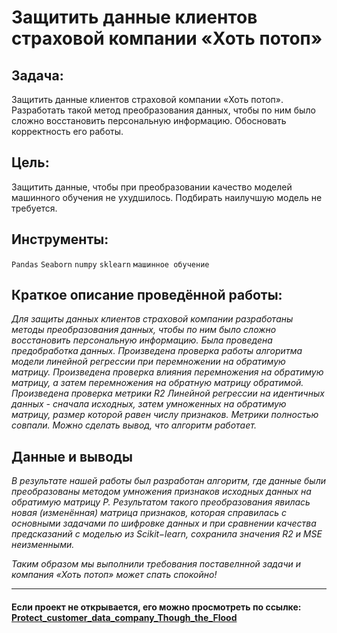 # Защитить данные клиентов страховой компании «Хоть потоп»
<!--- ![image](https://user-images.githubusercontent.com/76148212/122688547-8e6c0980-d225-11eb-9a97-287236156cb8.png)
--->
## Задача: <br> 
Защитить данные клиентов страховой компании «Хоть потоп». Разработать такой метод преобразования данных, чтобы по ним было сложно восстановить персональную информацию. Обосновать корректность его работы.
## Цель:<br>
Защитить данные, чтобы при преобразовании качество моделей машинного обучения не ухудшилось. Подбирать наилучшую модель не требуется.

## Инструменты:
`Pandas`
`Seaborn`
`numpy`
`sklearn`
`машинное обучение`

## Краткое описание проведённой работы:
<i> Для защиты данных клиентов страховой компании разработаны методы преобразования данных, чтобы по ним было сложно восстановить персональную информацию. 
Была проведена предобработка данных. Произведена проверка работы алгоритма модели линейной регрессии при перемножении на обратимую матрицу. Произведена проверка влияния перемножения на обратимую матрицу, а затем перемножения на обратную матрицу обратимой. Произведена проверка метрики R2 Линейной регрессии на идентичных данных - сначала исходных, затем умноженных на обратимую матрицу, размер которой равен числу признаков. Метрики полностью совпали. Можно сделать вывод, что алгоритм работает.</i>

## Данные и выводы
<i>В результате нашей работы был разработан алгоритм, где данные были преобразованы методом умножения признаков исходных данных на обратимую матрицу P. Результатом такого преобразования явилась новая (изменённая) матрица признаков, которая справилась с основными задачами по шифровке данных и при сравнении качества предсказаний с моделью из Scikit−learn, сохранила значения R2 и MSE неизменными.

Таким образом мы выполнили требования поставелнной задачи и компания «Хоть потоп» может спать спокойно!</i>

---

#### Если проект не открывается, его можно просмотреть по ссылке: <a href='https://nbviewer.jupyter.org/github/AxelVas/Protect_customer_data_company_Though_the_Flood/blob/main/%D0%97%D0%B0%D1%89%D0%B8%D1%82%D0%B8%D1%82%D1%8C_%D0%B4%D0%B0%D0%BD%D0%BD%D1%8B%D0%B5_%D0%BA%D0%BB%D0%B8%D0%B5%D0%BD%D1%82%D0%BE%D0%B2_%D1%81%D1%82%D1%80%D0%B0%D1%85%D0%BE%D0%B2%D0%BE%D0%B9_%D0%BA%D0%BE%D0%BC%D0%BF%D0%B0%D0%BD%D0%B8%D0%B8_%C2%AB%D0%A5%D0%BE%D1%82%D1%8C_%D0%BF%D0%BE%D1%82%D0%BE%D0%BF%C2%BB.ipynb'>Protect_customer_data_company_Though_the_Flood</a>


<!---
---
## Подробное содержание проекта
## 1. Загрузка данных
   * <a href='#step_1'> Загружаем библиотеки </a>
   * <a href='#step_1'> Откроем файлы и изучим их </a>
          - Путь к файлу: (/datasets/insurance.csv)
   * <a href='#step_1.1'> Разделим данные на тренировочную выборку и целевой признак </a>
   * <a href='#step_1.end'> Вывод </a>

## 2. Умножение матриц
   * <a href='#step_2'> Знакомство с формулами </a>
   * <a href='#step_2.1.1'> Создадим модель по исходным формулам для предсказания значений по неизменённым признакам </a>
   * <a href='#step_2.1'> Вычислим значения $R2$ и $ MSE$ для предсказанных значений по исходным (неизменённым данным)   </a>
  
   * <a href='#step_2.3'> Произведём изменение признаков исходной матрицы методом умножения их на произвольную обратимую матрицу </a>
       * <a href='#step_2.4'>  Проверим результат </a>
   * <a href='#step_2.end'> Ответ/Пояснение  </a>   
   
   
## 3. Алгоритм преобразования
   * <a href='#step_3'>Алгоритм</a>
   * <a href='#step_3.1'> Обоснование</a>
   * <a href='#step_3.end'> Вывод </a>

## 4. Проверка алгоритма
   * <a href='#step_4'> Создадим матрицу  $P$ </a>
   * <a href='#step_4.1'>Вычислим предсказание модели </a>
   * <a href='#step_4.2'>Изобразим на графике предсказанные значения относительно истинных значений целевого столбца</a>
   * <a href='#step_4.3'>Сравнение $R2$ и $MSE$ изменённой/неизменённой матрицы признаков </a>
   
## 5. Вывод
   * <a href='#step_5.end'> Вывод </a>
